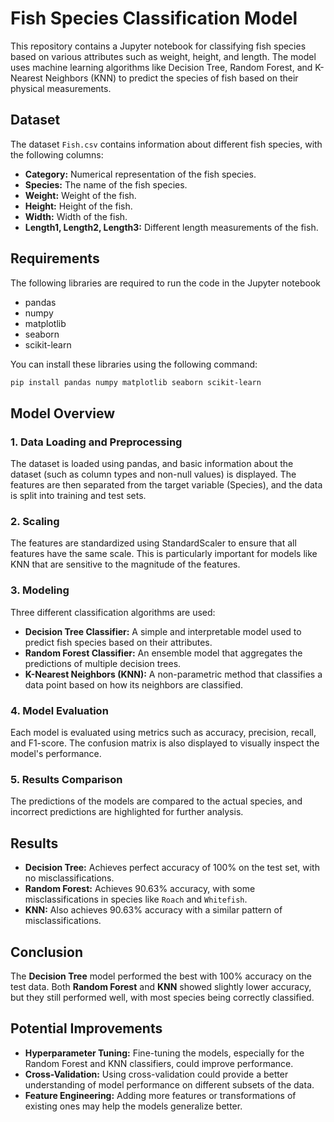 # Fish Species Classification Model

This repository contains a Jupyter notebook for classifying fish species based on various attributes such as weight, height, and length. The model uses machine learning algorithms like Decision Tree, Random Forest, and K-Nearest Neighbors (KNN) to predict the species of fish based on their physical measurements.

## Dataset
The dataset `Fish.csv` contains information about different fish species, with the following columns:

- **Category:** Numerical representation of the fish species.
- **Species:** The name of the fish species.
- **Weight:** Weight of the fish.
- **Height:** Height of the fish.
- **Width:** Width of the fish.
- **Length1, Length2, Length3:** Different length measurements of the fish.

## Requirements
The following libraries are required to run the code in the Jupyter notebook
- pandas
- numpy
- matplotlib
- seaborn
- scikit-learn

You can install these libraries using the following command:

```bash
pip install pandas numpy matplotlib seaborn scikit-learn
```

## Model Overview
### 1. Data Loading and Preprocessing
The dataset is loaded using pandas, and basic information about the dataset (such as column types and non-null values) is displayed. The features are then separated from the target variable (Species), and the data is split into training and test sets.

### 2. Scaling
The features are standardized using StandardScaler to ensure that all features have the same scale. This is particularly important for models like KNN that are sensitive to the magnitude of the features.

### 3. Modeling
Three different classification algorithms are used:

- **Decision Tree Classifier:** A simple and interpretable model used to predict fish species based on their attributes.
- **Random Forest Classifier:** An ensemble model that aggregates the predictions of multiple decision trees.
- **K-Nearest Neighbors (KNN):** A non-parametric method that classifies a data point based on how its neighbors are classified.

### 4. Model Evaluation
Each model is evaluated using metrics such as accuracy, precision, recall, and F1-score. The confusion matrix is also displayed to visually inspect the model's performance.

### 5. Results Comparison
The predictions of the models are compared to the actual species, and incorrect predictions are highlighted for further analysis.

## Results
- **Decision Tree:** Achieves perfect accuracy of 100% on the test set, with no misclassifications.
- **Random Forest:** Achieves 90.63% accuracy, with some misclassifications in species like `Roach` and `Whitefish`.
- **KNN:** Also achieves 90.63% accuracy with a similar pattern of misclassifications.

## Conclusion
The **Decision Tree** model performed the best with 100% accuracy on the test data.
Both **Random Forest** and **KNN** showed slightly lower accuracy, but they still performed well, with most species being correctly classified.

## Potential Improvements
- **Hyperparameter Tuning:** Fine-tuning the models, especially for the Random Forest and KNN classifiers, could improve performance.
- **Cross-Validation:** Using cross-validation could provide a better understanding of model performance on different subsets of the data.
- **Feature Engineering:** Adding more features or transformations of existing ones may help the models generalize better.

